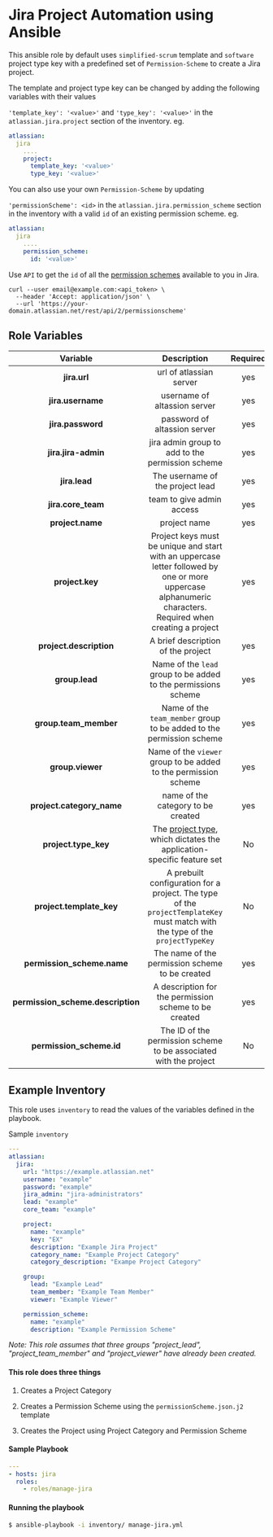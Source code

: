 # Jira Project Automation using Ansible
This ansible role by default uses `simplified-scrum` template and `software` project type key  with a predefined set of  `Permission-Scheme`  to create a Jira project.

The template and project type key can be changed by adding the following variables with their values

`'template_key': '<value>'` and `'type_key': '<value>'` 
in the `atlassian.jira.project` section of the inventory.
eg.
```yaml
atlassian:
  jira
    ....
    project:
      template_key: '<value>'
      type_key: '<value>'
```    

You can also use your own `Permission-Scheme` by updating

`'permissionScheme': <id>`  in the `atlassian.jira.permission_scheme` section in the inventory with a valid `id` of an existing permission scheme.
eg.
```yaml
atlassian:
  jira
    ....
    permission_scheme:
      id: '<value>'
```    

Use `API` to get the `id` of all the [permission schemes](https://developer.atlassian.com/cloud/jira/platform/rest/#api-api-2-permissionscheme-get) available to you in Jira.

```curl
curl --user email@example.com:<api_token> \
  --header 'Accept: application/json' \
  --url 'https://your-domain.atlassian.net/rest/api/2/permissionscheme'
```
## Role Variables

| Variable | Description | Required | Defaults
|:--------:|:-----------:|:--------:|:--------:|
|**jira.url**| url of atlassian server | yes | N/A
|**jira.username**| username of altassion server | yes | N/A
|**jira.password**| password of altassion server | yes | N/A
|**jira.jira-admin**| jira admin group to add to the permission scheme | yes| N/A
|**jira.lead**| The username of the project lead | yes | N/A
|**jira.core_team**| team to give admin access | yes | N/A
|**project.name**| project name | yes | N/A
|**project.key**| Project keys must be unique and start with an uppercase letter followed by one or more uppercase alphanumeric characters. Required when creating a project | yes | N/A
|**project.description**| A brief description of the project| yes | N/A
|**group.lead**| Name of the `lead` group to be added to the permissions scheme | yes | N/A
|**group.team_member**| Name of the `team_member` group to be added to the permission scheme  | yes | N/A
|**group.viewer**| Name of the `viewer` group to be added to the permission scheme | yes | N/A
|**project.category_name**| name of the category to be created | yes | N/A
|**project.type_key**| The [project type](https://confluence.atlassian.com/x/GwiiLQ?_ga=2.202449363.314925215.1531670255-653786702.1531337567#Jiraapplicationsoverview-Productfeaturesandprojecttypes), which dictates the application-specific feature set | No | `software`
|**project.template_key**| A prebuilt configuration for a project. The type of the `projectTemplateKey` must match with the type of the `projectTypeKey`| No | `com.pyxis.greenhopper.jira:gh-simplified-scrum`
|**permission_scheme.name**| The name of the permission scheme to be created | yes | N/A
|**permission_scheme.description**| A description for the permission scheme to be created | yes | N/A
|**permission_scheme.id**| The ID of the permission scheme to be associated with the project | No | `Permission Scheme Created by the role`


## Example Inventory
This role uses `inventory` to read the values of the variables defined in the playbook.


Sample `inventory`
```yaml
---
atlassian:
  jira:
    url: "https://example.atlassian.net"
    username: "example"
    password: "example"
    jira_admin: "jira-administrators"
    lead: "example"
    core_team: "example"

    project:
      name: "example"
      key: "EX"
      description: "Example Jira Project"
      category_name: "Example Project Category"
      category_description: "Exampe Project Category"

    group:
      lead: "Example Lead"
      team_member: "Example Team Member"
      viewer: "Example Viewer"

    permission_scheme:
      name: "example"
      description: "Example Permission Scheme"
```

*Note:
This role  assumes that three groups "project_lead", "project_team_member" and "project_viewer" have already been created.*

#### This role does three things
1.  Creates a Project Category

2.  Creates a Permission Scheme using the `permissionScheme.json.j2` template

3.  Creates the Project using Project Category and Permission Scheme


#### Sample Playbook
```yaml
---
- hosts: jira
  roles:
    - roles/manage-jira
```

#### Running the playbook

```bash
$ ansible-playbook -i inventory/ manage-jira.yml
```

